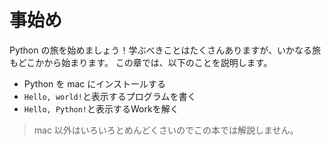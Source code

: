 # 事始め

Python の旅を始めましょう！学ぶべきことはたくさんありますが、いかなる旅もどこかから始まります。
この章では、以下のことを説明します。

- Python を mac にインストールする
- `Hello, world!`と表示するプログラムを書く
- `Hello, Python!`と表示するWorkを解く

> mac 以外はいろいろとめんどくさいのでこの本では解説しません。
